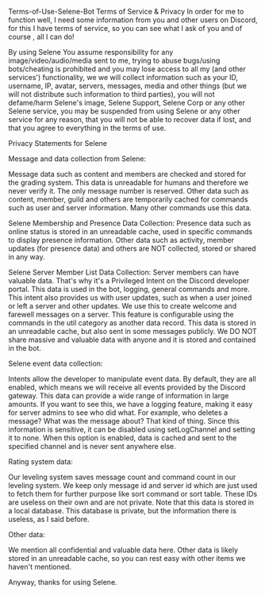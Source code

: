 Terms-of-Use-Selene-Bot
Terms of Service & Privacy In order for me to function well, I need some information from you and other users on Discord, for this I have terms of service, so you can see what I ask of you and of course , all I can do!

By using Selene You assume responsibility for any image/video/audio/media sent to me, trying to abuse bugs/using bots/cheating is prohibited and you may lose access to all my (and other services') functionality, we we will collect information such as your ID, username, IP, avatar, servers, messages, media and other things (but we will not distribute such information to third parties), you will not defame/harm Selene's image, Selene Support, Selene Corp or any other Selene service, you may be suspended from using Selene or any other service for any reason, that you will not be able to recover data if lost, and that you agree to everything in the terms of use.

Privacy Statements for Selene

Message and data collection from Selene:

Message data such as content and members are checked and stored for the grading system. This data is unreadable for humans and therefore we never verify it. The only message number is reserved. Other data such as content, member, guild and others are temporarily cached for commands such as user and server information. Many other commands use this data.

Selene Membership and Presence Data Collection: Presence data such as online status is stored in an unreadable cache, used in specific commands to display presence information. Other data such as activity, member updates (for presence data) and others are NOT collected, stored or shared in any way.

Selene Server Member List Data Collection: Server members can have valuable data. That's why it's a Privileged Intent on the Discord developer portal. This data is used in the bot, logging, general commands and more. This intent also provides us with user updates, such as when a user joined or left a server and other updates. We use this to create welcome and farewell messages on a server. This feature is configurable using the commands in the util category as another data record. This data is stored in an unreadable cache, but also sent in some messages publicly. We DO NOT share massive and valuable data with anyone and it is stored and contained in the bot.

Selene event data collection:

Intents allow the developer to manipulate event data. By default, they are all enabled, which means we will receive all events provided by the Discord gateway. This data can provide a wide range of information in large amounts. If you want to see this, we have a logging feature, making it easy for server admins to see who did what. For example, who deletes a message? What was the message about? That kind of thing. Since this information is sensitive, it can be disabled using setLogChannel and setting it to none. When this option is enabled, data is cached and sent to the specified channel and is never sent anywhere else.

Rating system data:

Our leveling system saves message count and command count in our leveling system. We keep only message id and server id which are just used to fetch them for further purpose like sort command or sort table. These IDs are useless on their own and are not private. Note that this data is stored in a local database. This database is private, but the information there is useless, as I said before.

Other data:

We mention all confidential and valuable data here. Other data is likely stored in an unreadable cache, so you can rest easy with other items we haven't mentioned.

Anyway, thanks for using Selene.
